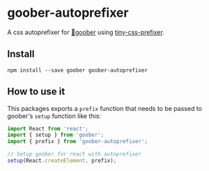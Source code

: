 # goober-autoprefixer

A css autoprefixer for [🥜goober](https://github.com/cristianbote/goober) using [tiny-css-prefixer](https://github.com/kitten/tiny-css-prefixer).

## Install

`npm install --save goober goober-autoprefixer`

## How to use it

This packages exports a `prefix` function that needs to be passed to goober's `setup` function like this:

```jsx
import React from 'react';
import { setup } from 'goober';
import { prefix } from 'goober-autoprefixer';

// Setup goober for react with autoprefixer
setup(React.createElement, prefix);
```
